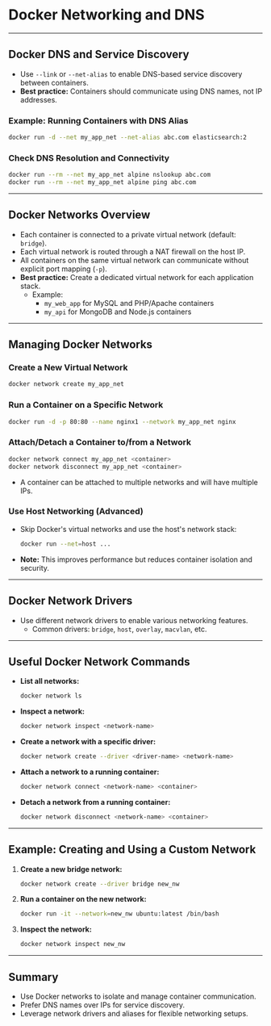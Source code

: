 # Docker Networking and DNS

---

## Docker DNS and Service Discovery

- Use `--link` or `--net-alias` to enable DNS-based service discovery between containers.
- **Best practice:** Containers should communicate using DNS names, not IP addresses.

### Example: Running Containers with DNS Alias

```sh
docker run -d --net my_app_net --net-alias abc.com elasticsearch:2
```

### Check DNS Resolution and Connectivity

```sh
docker run --rm --net my_app_net alpine nslookup abc.com
docker run --rm --net my_app_net alpine ping abc.com
```

---

## Docker Networks Overview

- Each container is connected to a private virtual network (default: `bridge`).
- Each virtual network is routed through a NAT firewall on the host IP.
- All containers on the same virtual network can communicate without explicit port mapping (`-p`).
- **Best practice:** Create a dedicated virtual network for each application stack.
    - Example:  
      - `my_web_app` for MySQL and PHP/Apache containers  
      - `my_api` for MongoDB and Node.js containers

---

## Managing Docker Networks

### Create a New Virtual Network

```sh
docker network create my_app_net
```

### Run a Container on a Specific Network

```sh
docker run -d -p 80:80 --name nginx1 --network my_app_net nginx
```

### Attach/Detach a Container to/from a Network

```sh
docker network connect my_app_net <container>
docker network disconnect my_app_net <container>
```
- A container can be attached to multiple networks and will have multiple IPs.

### Use Host Networking (Advanced)

- Skip Docker's virtual networks and use the host's network stack:
    ```sh
    docker run --net=host ...
    ```
- **Note:** This improves performance but reduces container isolation and security.

---

## Docker Network Drivers

- Use different network drivers to enable various networking features.
    - Common drivers: `bridge`, `host`, `overlay`, `macvlan`, etc.

---

## Useful Docker Network Commands

- **List all networks:**
    ```sh
    docker network ls
    ```
- **Inspect a network:**
    ```sh
    docker network inspect <network-name>
    ```
- **Create a network with a specific driver:**
    ```sh
    docker network create --driver <driver-name> <network-name>
    ```
- **Attach a network to a running container:**
    ```sh
    docker network connect <network-name> <container>
    ```
- **Detach a network from a running container:**
    ```sh
    docker network disconnect <network-name> <container>
    ```

---

## Example: Creating and Using a Custom Network

1. **Create a new bridge network:**
    ```sh
    docker network create --driver bridge new_nw
    ```

2. **Run a container on the new network:**
    ```sh
    docker run -it --network=new_nw ubuntu:latest /bin/bash
    ```

3. **Inspect the network:**
    ```sh
    docker network inspect new_nw
    ```

---

## Summary

- Use Docker networks to isolate and manage container communication.
- Prefer DNS names over IPs for service discovery.
- Leverage network drivers and aliases for flexible networking setups.